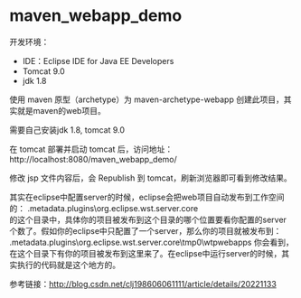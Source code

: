 # maven_webapp_demo
开发环境：
* IDE：Eclipse IDE for Java EE Developers
* Tomcat 9.0
* jdk 1.8

使用 maven 原型（archetype）为 maven-archetype-webapp 创建此项目，其实就是maven的web项目。 

需要自己安装jdk 1.8, tomcat 9.0
 
在 tomcat 部署并启动 tomcat 后，访问地址：http://localhost:8080/maven_webapp_demo/  

修改 jsp 文件内容后，会 Republish 到 tomcat，刷新浏览器即可看到修改结果。

其实在eclipse中配置server的时候，eclipse会把web项目自动发布到工作空间的：
.metadata\.plugins\org.eclipse.wst.server.core\
的这个目录中，具体你的项目被发布到这个目录的哪个位置要看你配置的server个数了。假如你的eclipse中只配置了一个server，那么你的项目就被发布到：
.metadata\.plugins\org.eclipse.wst.server.core\tmp0\wtpwebapps
你会看到，在这个目录下有你的项目被发布到这里来了。在eclipse中运行server的时候，其实执行的代码就是这个地方的。

参考链接：http://blog.csdn.net/clj198606061111/article/details/20221133

